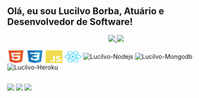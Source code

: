 <!--
**lucilvoborba/lucilvoborba** is a ✨ _special_ ✨ repository because its `README.md` (this file) appears on your GitHub profile.

Here are some ideas to get you started:

- 🔭 I’m currently working on ...
- 🌱 I’m currently learning ...
- 👯 I’m looking to collaborate on ...
- 🤔 I’m looking for help with ...
- 💬 Ask me about ...
- 📫 How to reach me: ...
- 😄 Pronouns: ...
- ⚡ Fun fact: ...
-->

## Olá, eu sou Lucilvo Borba, Atuário e Desenvolvedor de Software!

<div align="center">
  <a href="https://github.com/lucilvoborba">
    <img height="180em" src="https://github-readme-stats.vercel.app/api?username=lucilvoborba&show_icons=true&theme=dark&include_all_commits=true&count_private=true"/>
  </a>
    <img height="180em" src="https://github-readme-stats.vercel.app/api/top-langs/?username=lucilvoborba&layout=compact&langs_count=7&theme=dark"/>
  
</div>
  
<div style="display: inline_block"><br>
  <img align="center" alt="Lucilvo-HTML" height="30" width="40" src="https://raw.githubusercontent.com/devicons/devicon/master/icons/html5/html5-original.svg">
  <img align="center" alt="Lucilvo-CSS" height="30" width="40" src="https://raw.githubusercontent.com/devicons/devicon/master/icons/css3/css3-original.svg">
  <img align="center" alt="Lucilvo-Js" height="30" width="40" src="https://raw.githubusercontent.com/devicons/devicon/master/icons/javascript/javascript-plain.svg">
  <img align="center" alt="Lucilvo-React" height="30" width="40" src="https://raw.githubusercontent.com/devicons/devicon/master/icons/react/react-original.svg">
  <img align="center" alt="Lucilvo-Nodejs" height="30" width="40" src="https://cdn.jsdelivr.net/gh/devicons/devicon/icons/nodejs/nodejs-original.svg" />
  <img align="center" alt="Lucilvo-Mongodb" height="30" width="40"  src="https://cdn.jsdelivr.net/gh/devicons/devicon/icons/mongodb/mongodb-original.svg" />
  <img align="center" alt="Lucilvo-Heroku" height="30" width="40" src="https://cdn.jsdelivr.net/gh/devicons/devicon/icons/heroku/heroku-original.svg" />
</div>
  
  ##
  
  <div>
    <a href="https://www.linkedin.com/in/lucilvo-b-60a917a0" target="_blank"><img src="https://img.shields.io/badge/-LinkedIn-%230077B5?style=for-the-badge&logo=linkedin&logoColor=white" target="_blank"></a>
  <a href="https://instagram.com/lucilvoflavio" target="_blank"><img src="https://img.shields.io/badge/-Instagram-%23E4405F?style=for-the-badge&logo=instagram&logoColor=white" target="_blank"></a>
    <a href="https://steamcommunity.com/profiles/76561198309082874" target="_blank"><img src="https://img.shields.io/badge/Steam-000000?style=for-the-badge&logo=steam&logoColor=white" target="_blank"></a>
  </div>
